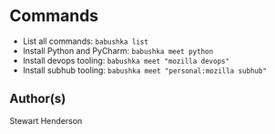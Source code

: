 # Commands

* List all commands: `babushka list`
* Install Python and PyCharm: `babushka meet python`
* Install devops tooling: `babushka meet "mozilla devops"`
* Install subhub tooling: `babushka meet "personal:mozilla subhub"`

## Author(s)

Stewart Henderson